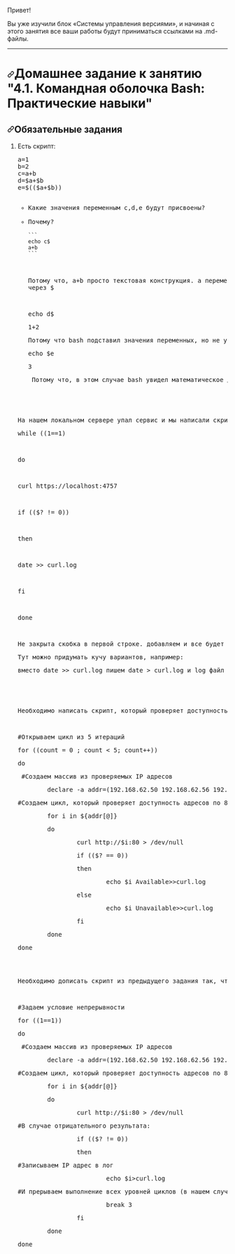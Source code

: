 
<p>Привет!</p>
<p>Вы уже изучили блок «Системы управления версиями», и начиная с этого занятия все ваши работы будут приниматься ссылками на .md-файлы.</p>
<hr>
<h1><a id="user-content-домашнее-задание-к-занятию-41-командная-оболочка-bash-практические-навыки" class="anchor" aria-hidden="true" href="#домашнее-задание-к-занятию-41-командная-оболочка-bash-практические-навыки"><svg class="octicon octicon-link" viewBox="0 0 16 16" version="1.1" width="16" height="16" aria-hidden="true"><path fill-rule="evenodd" d="M7.775 3.275a.75.75 0 001.06 1.06l1.25-1.25a2 2 0 112.83 2.83l-2.5 2.5a2 2 0 01-2.83 0 .75.75 0 00-1.06 1.06 3.5 3.5 0 004.95 0l2.5-2.5a3.5 3.5 0 00-4.95-4.95l-1.25 1.25zm-4.69 9.64a2 2 0 010-2.83l2.5-2.5a2 2 0 012.83 0 .75.75 0 001.06-1.06 3.5 3.5 0 00-4.95 0l-2.5 2.5a3.5 3.5 0 004.95 4.95l1.25-1.25a.75.75 0 00-1.06-1.06l-1.25 1.25a2 2 0 01-2.83 0z"></path></svg></a>Домашнее задание к занятию "4.1. Командная оболочка Bash: Практические навыки"</h1>
<h2><a id="user-content-обязательные-задания" class="anchor" aria-hidden="true" href="#обязательные-задания"><svg class="octicon octicon-link" viewBox="0 0 16 16" version="1.1" width="16" height="16" aria-hidden="true"><path fill-rule="evenodd" d="M7.775 3.275a.75.75 0 001.06 1.06l1.25-1.25a2 2 0 112.83 2.83l-2.5 2.5a2 2 0 01-2.83 0 .75.75 0 00-1.06 1.06 3.5 3.5 0 004.95 0l2.5-2.5a3.5 3.5 0 00-4.95-4.95l-1.25 1.25zm-4.69 9.64a2 2 0 010-2.83l2.5-2.5a2 2 0 012.83 0 .75.75 0 001.06-1.06 3.5 3.5 0 00-4.95 0l-2.5 2.5a3.5 3.5 0 004.95 4.95l1.25-1.25a.75.75 0 00-1.06-1.06l-1.25 1.25a2 2 0 01-2.83 0z"></path></svg></a>Обязательные задания</h2>
<ol>
<li>
<p>Есть скрипт:</p>
<div class="highlight highlight-source-shell position-relative overflow-auto" data-snippet-clipboard-copy-content="a=1
b=2
c=a+b
d=$a+$b
e=$(($a+$b))
"><pre>a=1
b=2
c=a+b
d=$a+$b
e=$(($a+$b))
<ul>
<li>Какие значения переменным c,d,e будут присвоены?</li>
<li>Почему?</li>
<code>```
echo c$
a+b
```
</code>



Потому что, a+b просто текстовая конструкция. а переменные вызываются через $


<p>echo d$
<p>1+2
<p>Потому что bash подставил значения переменных, но не увидел математического действия а всего лишь строку
<p>echo $e
<p>3
<p> Потому что, в этом случае bash увидел математическое действие. Как и в случае использования [] вместо (())
</li>
</ul>
<li>
<p>На нашем локальном сервере упал сервис и мы написали скрипт, который постоянно проверяет его доступность, записывая дату проверок до тех пор, пока сервис не станет доступным. В скрипте допущена ошибка, из-за которой выполнение не может завершиться, при этом место на Жёстком Диске постоянно уменьшается. Что необходимо сделать, чтобы его исправить:
<p>while ((1==1)</p>
<p>do</p>
<p>curl https://localhost:4757</p>
<p>if (($? != 0))</p>
<p>then</p>
<p>date >> curl.log</p>
<p>fi</p>
<p>done</p>
<p>Не закрыта скобка в первой строке. добавляем и все будет работать.
<p>Тут можно придумать кучу вариантов, например:
<p>вместо date >> curl.log пишем date > curl.log и log файл будет всегда содержать последний результат curl, до того момента пока не подниместся сервис на порту 4757</p>
</li>
<li>
<p>Необходимо написать скрипт, который проверяет доступность трёх IP: 192.168.0.1, 173.194.222.113, 87.250.250.242 по 80 порту и записывает результат в файл log. Проверять доступностьп необходимо пять раз для каждого узла.</p>
<p>#Открываем цикл из 5 итераций
<p>for ((count = 0 ; count < 5; count++))
<p>do
<p> #Создаем массив из проверяемых IP адресов
<p>        declare -a addr=(192.168.62.50 192.168.62.56 192.168.62.45)
<p>#Создаем цикл, который проверяет доступность адресов по 80 порту (порт по умолчанию, поэтому не указывается) и записывает резульат в файл.
<p>        for i in ${addr[@]}
<p>        do
<p>                curl http://$i:80 > /dev/null
<p>                if (($? == 0))
<p>                then
<p>                        echo $i Available>>curl.log
<p>                else
<p>                        echo $i Unavailable>>curl.log
<p>                fi
<p>        done
<p>done
</li>
<li>
<p>Необходимо дописать скрипт из предыдущего задания так, чтобы он выполнялся до тех пор, пока один из узлов не окажется недоступным. Если любой из узлов недоступен - IP этого узла пишется в файл error, скрипт прерывается</p>
<p>#Задаем условие непрерывности
<p>for ((1==1))
<p>do
<p> #Создаем массив из проверяемых IP адресов
<p>        declare -a addr=(192.168.62.50 192.168.62.56 192.168.62.45)
<p>#Создаем цикл, который проверяет доступность адресов по 80 порту (порт по умолчанию, поэтому не указывается)
<p>        for i in ${addr[@]}
<p>        do
<p>                curl http://$i:80 > /dev/null
<p>#В случае отрицательного результата:
<p>                if (($? != 0))
<p>                then
<p>#Записываем IP адрес в лог
<p>                        echo $i>curl.log
<p>#И прерываем выполнение всех уровней циклов (в нашем случае трех)
<p>                        break 3
<p>                fi
<p>        done
<p>done
</li>
